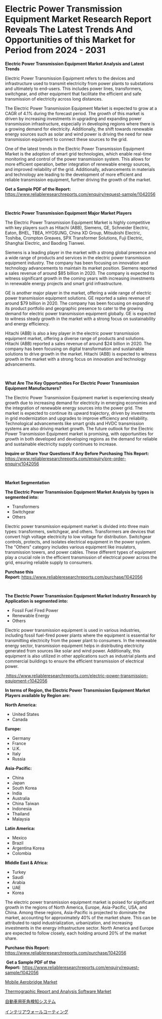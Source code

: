 <p><h1>Electric Power Transmission Equipment Market Research Report Reveals The Latest Trends And Opportunities of this Market for Period from 2024 - 2031</h1></p><p><strong>Electric Power Transmission Equipment Market Analysis and Latest Trends</strong></p>
<p><p>Electric Power Transmission Equipment refers to the devices and infrastructure used to transmit electricity from power plants to substations and ultimately to end-users. This includes power lines, transformers, switchgear, and other equipment that facilitate the efficient and safe transmission of electricity across long distances.</p><p>The Electric Power Transmission Equipment Market is expected to grow at a CAGR of 4.1% during the forecast period. The growth of this market is driven by increasing investments in upgrading and expanding power transmission infrastructure, especially in developing regions where there is a growing demand for electricity. Additionally, the shift towards renewable energy sources such as solar and wind power is driving the need for new transmission equipment to connect these sources to the grid.</p><p>One of the latest trends in the Electric Power Transmission Equipment Market is the adoption of smart grid technologies, which enable real-time monitoring and control of the power transmission system. This allows for more efficient operation, better integration of renewable energy sources, and improved reliability of the grid. Additionally, advancements in materials and technology are leading to the development of more efficient and reliable transmission equipment, further driving the growth of the market.</p></p>
<p><strong>Get a Sample PDF of the Report:&nbsp;</strong> <a href="https://www.reliableresearchreports.com/enquiry/request-sample/1042056">https://www.reliableresearchreports.com/enquiry/request-sample/1042056</a></p>
<p>&nbsp;</p>
<p><strong>Electric Power Transmission Equipment Major Market Players</strong></p>
<p><p>The Electric Power Transmission Equipment Market is highly competitive with key players such as Hitachi (ABB), Siemens, GE, Schneider Electric, Eaton, BHEL, TBEA, HYOSUNG, China XD Group, Mitsubishi Electric, Toshiba, Crompton Greaves, SPX Transformer Solutions, Fuji Electric, Shanghai Electric, and Baoding Tianwei.</p><p>Siemens is a leading player in the market with a strong global presence and a wide range of products and services in the electric power transmission equipment industry. The company has been focusing on innovation and technology advancements to maintain its market position. Siemens reported a sales revenue of around $85 billion in 2020. The company is expected to witness significant growth in the coming years with increasing investments in renewable energy projects and smart grid infrastructure.</p><p>GE is another major player in the market, offering a wide range of electric power transmission equipment solutions. GE reported a sales revenue of around $79 billion in 2020. The company has been focusing on expanding its product portfolio and geographic presence to cater to the growing demand for electric power transmission equipment globally. GE is expected to witness steady growth in the market with a strong focus on sustainability and energy efficiency.</p><p>Hitachi (ABB) is also a key player in the electric power transmission equipment market, offering a diverse range of products and solutions. Hitachi (ABB) reported a sales revenue of around $24 billion in 2020. The company has been focusing on digital transformation and sustainable solutions to drive growth in the market. Hitachi (ABB) is expected to witness growth in the market with a strong focus on innovation and technology advancements.</p></p>
<p>&nbsp;</p>
<p><strong>What Are The Key Opportunities For Electric Power Transmission Equipment Manufacturers?</strong></p>
<p><p>The Electric Power Transmission Equipment market is experiencing steady growth due to increasing demand for electricity in emerging economies and the integration of renewable energy sources into the power grid. The market is expected to continue its upward trajectory, driven by investments in grid modernization and upgrades to improve efficiency and reliability. Technological advancements like smart grids and HVDC transmission systems are also driving market growth. The future outlook for the Electric Power Transmission Equipment market is promising, with opportunities for growth in both developed and developing regions as the demand for reliable and sustainable electricity supply continues to increase.</p></p>
<p><strong>Inquire or Share Your Questions If Any Before Purchasing This Report:</strong> <a href="https://www.reliableresearchreports.com/enquiry/pre-order-enquiry/1042056">https://www.reliableresearchreports.com/enquiry/pre-order-enquiry/1042056</a></p>
<p>&nbsp;</p>
<p><strong>Market Segmentation</strong></p>
<p><strong>The Electric Power Transmission Equipment Market Analysis by types is segmented into:</strong></p>
<p><ul><li>Transformers</li><li>Switchgear</li><li>Others</li></ul></p>
<p><p>Electric power transmission equipment market is divided into three main types: transformers, switchgear, and others. Transformers are devices that convert high voltage electricity to low voltage for distribution. Switchgear controls, protects, and isolates electrical equipment in the power system. The "Others" category includes various equipment like insulators, transmission towers, and power cables. These different types of equipment play a crucial role in the efficient transmission of electrical power across the grid, ensuring reliable supply to consumers.</p></p>
<p><strong>Purchase this Report:&nbsp;</strong><a href="https://www.reliableresearchreports.com/purchase/1042056">https://www.reliableresearchreports.com/purchase/1042056</a></p>
<p>&nbsp;</p>
<p><strong>The Electric Power Transmission Equipment Market Industry Research by Application is segmented into:</strong></p>
<p><ul><li>Fossil Fuel Fired Power</li><li>Renewable Energy</li><li>Others</li></ul></p>
<p><p>Electric power transmission equipment is used in various industries, including fossil fuel-fired power plants where the equipment is essential for transmitting electricity from the power plant to consumers. In the renewable energy sector, transmission equipment helps in distributing electricity generated from sources like solar and wind power. Additionally, this equipment is also utilized in other applications such as industrial plants and commercial buildings to ensure the efficient transmission of electrical power.</p></p>
<p><a href="https://www.reliableresearchreports.com/electric-power-transmission-equipment-r1042056">&nbsp;https://www.reliableresearchreports.com/electric-power-transmission-equipment-r1042056</a></p>
<p><strong>In terms of Region, the Electric Power Transmission Equipment Market Players available by Region are:</strong></p>
<p>
    <p> <strong> North America: </strong>
        <ul>
            <li>United States</li>
            <li>Canada</li>
        </ul>
        </p> 
    <p> <strong> Europe: </strong>
        <ul>
            <li>Germany</li>
            <li>France</li>
            <li>U.K.</li>
            <li>Italy</li>
            <li>Russia</li>
        </ul>
        </p> 
    <p> <strong> Asia-Pacific: </strong>
        <ul>
            <li>China</li>
            <li>Japan</li>
            <li>South Korea</li>
            <li>India</li>
            <li>Australia</li>
            <li>China Taiwan</li>
            <li>Indonesia</li>
            <li>Thailand</li>
            <li>Malaysia</li>
        </ul>
        </p> 
    <p> <strong> Latin America: </strong>
        <ul>
            <li>Mexico</li>
            <li>Brazil</li>
            <li>Argentina Korea</li>
            <li>Colombia</li>
        </ul>
        </p> 
    <p> <strong> Middle East & Africa: </strong>
        <ul>
            <li>Turkey</li>
            <li>Saudi</li>
            <li>Arabia</li>
            <li>UAE</li>
            <li>Korea</li>
        </ul>
    </p>
    </p>
<p><p>The electric power transmission equipment market is poised for significant growth in the regions of North America, Europe, Asia-Pacific, USA, and China. Among these regions, Asia-Pacific is projected to dominate the market, accounting for approximately 40% of the market share. This can be attributed to rapid industrialization, urbanization, and increasing investments in the energy infrastructure sector. North America and Europe are expected to follow closely, each holding around 20% of the market share.</p></p>
<p><strong>Purchase this Report: </strong><a href="https://www.reliableresearchreports.com/purchase/1042056">https://www.reliableresearchreports.com/purchase/1042056</a></p>
<p>&nbsp;<strong>Get a Sample PDF of the Report:&nbsp;&nbsp;</strong><a href="https://www.reliableresearchreports.com/enquiry/request-sample/1042056">https://www.reliableresearchreports.com/enquiry/request-sample/1042056</a></p>
<p><strong></strong></p>
<p><p><a href="https://www.linkedin.com/pulse/global-mobile-aerobridge-market-types-applications-major-cnnqe?trackingId=pYb4YuYsYXQAkJE1GW3e1A%3D%3D">Mobile Aerobridge Market</a></p><p><a href="https://www.linkedin.com/pulse/thermographic-report-analysis-software-market-research-key-n6zae?trackingId=AJ1%2FEzDbqgl%2BJWamOBU6Zg%3D%3D">Thermographic Report and Analysis Software Market</a></p><p><a href="https://medium.com/@terrelliemann565620/%E8%87%AA%E5%8B%95%E8%BB%8A%E3%81%AE%E7%9B%B2%E7%82%B9%E6%A4%9C%E7%9F%A5%E3%82%B7%E3%82%B9%E3%83%86%E3%83%A0%E3%81%AE%E5%B8%82%E5%A0%B4%E6%B4%9E%E5%AF%9F-%E5%B8%82%E5%A0%B4%E5%8B%95%E5%90%91-%E6%88%90%E9%95%B7-2024%E5%B9%B4%E3%81%8B%E3%82%892031%E5%B9%B4%E3%81%BE%E3%81%A7%E3%81%AE%E4%BA%88%E6%B8%AC-fd84c894a1a3">自動車用死角検知システム</a></p><p><a href="https://medium.com/@jodyomenick9056/%E5%86%85%E5%A3%81%E3%82%B3%E3%83%BC%E3%83%86%E3%82%A3%E3%83%B3%E3%82%B0%E5%B8%82%E5%A0%B4%E3%81%AE%E3%82%A4%E3%83%B3%E3%82%B5%E3%82%A4%E3%83%88-%E5%B8%82%E5%A0%B4%E5%8B%95%E5%90%91-%E6%88%90%E9%95%B7-2024%E5%B9%B4%E3%81%8B%E3%82%892031%E5%B9%B4%E3%81%BE%E3%81%A7%E3%81%AE%E4%BA%88%E6%B8%AC-65ac75c14ebd">インテリアウォールコーティング</a></p></p>